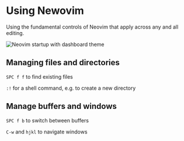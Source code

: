 # Using Newovim

Using the fundamental controls of Neovim that apply across any and all editing.

![Neovim startup with dashboard theme](https://raw.githubusercontent.com/practicalli/graphic-design/live/neovim/screenshots/neovim-startup-dashboard-theme-light.png)


## Managing files and directories

`SPC f f` to find existing files

`:!` for a shell command, e.g. to create a new directory

<!-- TODO: add NERDTree -->


## Manage buffers and windows

`SPC f b` to switch between buffers

`C-w` and `hjkl` to navigate windows
